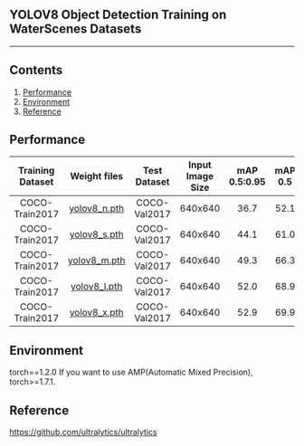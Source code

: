 ## YOLOV8 Object Detection Training on WaterScenes Datasets
---

## Contents
1. [Performance](#Performance)
2. [Environment](#Environment)
3. [Reference](#Reference)


## Performance
| Training Dataset | Weight files | Test Dataset | Input Image Size | mAP 0.5:0.95 | mAP 0.5 |
| :-----: | :-----: | :------: | :------: | :------: | :-----: |
| COCO-Train2017 | [yolov8_n.pth](https://github.com/bubbliiiing/yolov8-pytorch/releases/download/v1.0/yolov8_n.pth) | COCO-Val2017 | 640x640 | 36.7 | 52.1
| COCO-Train2017 | [yolov8_s.pth](https://github.com/bubbliiiing/yolov8-pytorch/releases/download/v1.0/yolov8_s.pth) | COCO-Val2017 | 640x640 | 44.1 | 61.0
| COCO-Train2017 | [yolov8_m.pth](https://github.com/bubbliiiing/yolov8-pytorch/releases/download/v1.0/yolov8_m.pth) | COCO-Val2017 | 640x640 | 49.3 | 66.3
| COCO-Train2017 | [yolov8_l.pth](https://github.com/bubbliiiing/yolov8-pytorch/releases/download/v1.0/yolov8_l.pth) | COCO-Val2017 | 640x640 | 52.0 | 68.9
| COCO-Train2017 | [yolov8_x.pth](https://github.com/bubbliiiing/yolov8-pytorch/releases/download/v1.0/yolov8_x.pth) | COCO-Val2017 | 640x640 | 52.9 | 69.9

## Environment
torch==1.2.0
If you want to use AMP(Automatic Mixed Precision), torch>=1.7.1.

## Reference
https://github.com/ultralytics/ultralytics
